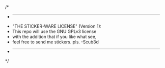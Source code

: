 /*
 * ----------------------------------------------
 * "THE STICKER-WARE LICENSE" (Version 1):
 * This repo will use the GNU GPLv3 license 
 * with the addition that if you like what see,
 * feel free to send me stickers. pls.  -Scub3d
 * ----------------------------------------------
 */
